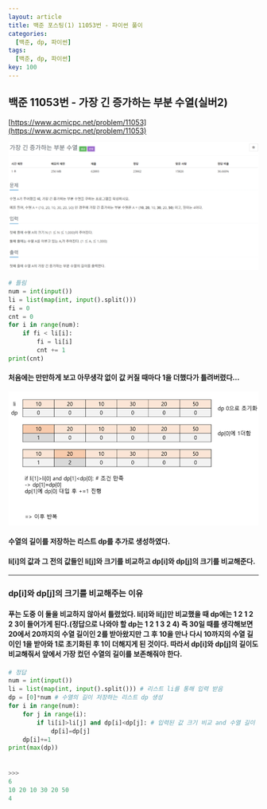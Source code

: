 ```yaml
---
layout: article
title: 백준 포스팅(1) 11053번 - 파이썬 풀이
categories:
  [백준, dp, 파이썬]
tags:
  [백준, dp, 파이썬]
key: 100
---
```


## 백준 11053번 - 가장 긴 증가하는 부분 수열(실버2)

[https://www.acmicpc.net/problem/11053](https://www.acmicpc.net/problem/11053)

<center><img src="./image/11053_0.png"></center>


```python
# 틀림 
num = int(input())
li = list(map(int, input().split()))
fi = 0
cnt = 0
for i in range(num):
    if fi < li[i]:
        fi = li[i]
        cnt += 1
print(cnt)
```

####  처음에는 만만하게 보고 아무생각 없이 값 커질 때마다 1을 더했다가 틀려버렸다... 
<center><img src="./image/11053_1.png"></center>

#### 수열의 길이를 저장하는 리스트 dp를 추가로 생성하였다.
#### li[i]의 값과 그 전의 값들인 li[j]와 크기를 비교하고 dp[i]와 dp[j]의 크기를 비교해준다.
---
### dp[i]와 dp[j]의 크기를 비교해주는 이유
#### 푸는 도중 이 둘을 비교하지 않아서 틀렸었다. li[i]와 li[j]만 비교했을 때 dp에는 1 2 1 2 2 3이 들어가게 된다.(정답으로 나와야 할 dp는 1 2 1 3 2 4) 즉 30일 때를 생각해보면 20에서 20까지의 수열 길이인 2를 받아왔지만 그 후 10을 만나 다시 10까지의 수열 길이인 1을 받아와 1로 초기화된 후 1이 더해지게 된 것이다. 따라서 dp[i]와 dp[j]의 길이도 비교해줘서 앞에서 가장 컸던 수열의 길이를 보존해줘야 한다.
```python
# 정답
num = int(input())
li = list(map(int, input().split())) # 리스트 li를 통해 입력 받음
dp = [0]*num # 수열의 길이 저장하는 리스트 dp 생성
for i in range(num):
    for j in range(i):
        if li[i]>li[j] and dp[i]<dp[j]: # 입력된 값 크기 비교 and 수열 길이 비교
            dp[i]=dp[j]
    dp[i]+=1
print(max(dp))


>>>
6
10 20 10 30 20 50
4
```
